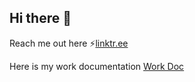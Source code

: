 ## Hi there 👋

Reach me out here ⚡[linktr.ee](https://linktr.ee/nirmalkumar6112)

Here is my work documentation [Work Doc](https://rapteemotors-my.sharepoint.com/:w:/g/personal/nirmal_raptee_com/ER4VtnGyCz9Bnj_oGbOM7B8B9u3mJC9Ygp4uSSU2USUJQA?e=DID9mQ)
